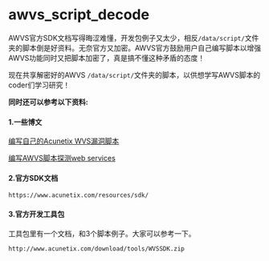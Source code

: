# awvs_script_decode

AWVS官方SDK文档写得晦涩难懂，开发包例子又太少，相反`/data/script/`文件夹的脚本倒是好资料。无奈官方又加密。AWVS官方鼓励用户自己编写脚本以增强AWVS功能同时又把脚本加密了，真是搞不懂这种矛盾的态度！

现在共享解密好的AWVS `/data/script/`文件夹的脚本，以供想学写AWVS脚本的coder们学习研究！

**同时还可以参考以下资料:**

#### 1.一些博文

[编写自己的Acunetix WVS漏洞脚本](http://www.vuln.cn/7046)

[编写AWVS脚本探测web services](http://gv7.me/articles/2017/Writing-AWVS-scripts-to-detect-Web-Services/)

#### 2.官方SDK文档

```
https://www.acunetix.com/resources/sdk/
```

#### 3.官方开发工具包
工具包里有一个文档，和3个脚本例子。大家可以参考一下。

```
http://www.acunetix.com/download/tools/WVSSDK.zip
```

